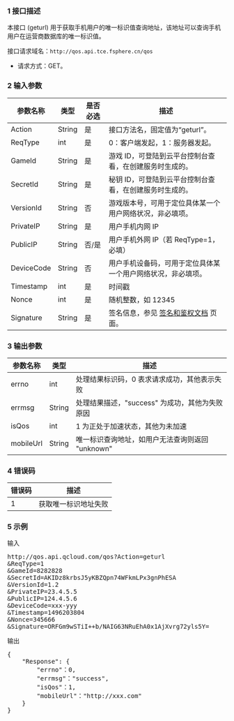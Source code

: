 ### 1 接口描述

本接口 (geturl) 用于获取手机用户的唯一标识值查询地址，该地址可以查询手机用户在运营商数据库的唯一标识值。

接口请求域名：`http://qos.api.tce.fsphere.cn/qos`

* 请求方式：GET。

### 2 输入参数

| 参数名称| 类型| 是否必选| 描述|
|---------|---------|---------|---------|
| Action | String | 是 | 接口方法名，固定值为“geturl”。 |
| ReqType | int | 是 | 0：客户端发起，1：服务器发起。 |
| GameId | String | 是 | 游戏 ID，可登陆到云平台控制台查看，在创建服务时生成的。 |
| SecretId | String | 是 | 秘钥 ID，可登陆到云平台控制台查看，在创建服务时生成的。 |
| VersionId | String | 否 | 游戏版本号，可用于定位具体某一个用户网络状况，非必填项。 |
| PrivateIP | String | 是 | 用户手机内网 IP |
| PublicIP | String | 否/是 | 用户手机外网 IP（若 ReqType=1，必填）|
| DeviceCode | String | 否 | 用户手机设备码，可用于定位具体某一个用户网络状况，非必填项。|
| Timestamp | int | 是 | 时间戳 |
| Nonce | int | 是 | 随机整数，如 12345 |
| Signature | String | 是 | 签名信息，参见 [签名和鉴权文档](/document/product/594/10034) 页面。|


### 3 输出参数

| 参数名称 | 类型 | 描述 |
|---------|---------|---------|
| errno | int | 处理结果标识码，0 表求请求成功，其他表示失败|
| errmsg | String | 处理结果描述，"success" 为成功，其他为失败原因 |
| isQos | int | 1 为正处于加速状态，其他为未加速 |
| mobileUrl | String | 唯一标识查询地址，如用户无法查询则返回 "unknown" |

### 4 错误码
| 错误码 | 描述 |
|---------|---------|
| 1 | 获取唯一标识地址失败 |

### 5 示例

输入

<pre>
http://qos.api.qcloud.com/qos?Action=geturl
&ReqType=1
&GameId=8282828
&SecretId=AKIDz8krbsJ5yKBZQpn74WFkmLPx3gnPhESA
&VersionId=1.2
&PrivateIP=23.4.5.5
&PublicIP=124.4.5.6
&DeviceCode=xxx-yyy
&Timestamp=1496203804
&Nonce=345666
&Signature=ORFGm9wSTiI++b/NAIG63NRuEhA0x1AjXvrg72yls5Y=
</pre>

输出

<pre>
{
    "Response": {
        "errno"：0,           
        "errmsg"："success",   
        "isQos"：1,            
        "mobileUrl"："http://xxx.com"
    }
}
</pre>
